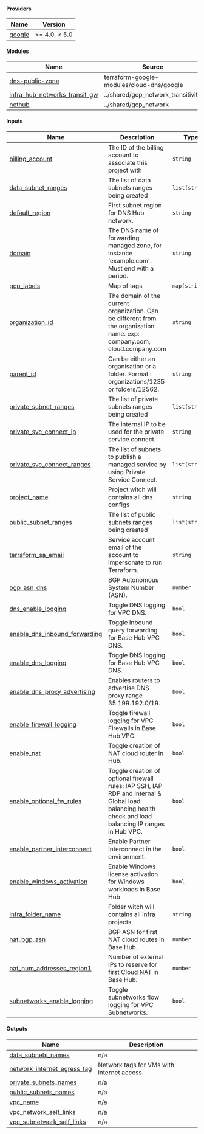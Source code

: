 <!-- BEGIN_TF_DOCS -->
#### Providers

| Name | Version |
|------|---------|
| <a name="provider_google"></a> [google](#provider_google) | >= 4.0, < 5.0 |

#### Modules

| Name | Source | Version |
|------|--------|---------|
| <a name="module_dns-public-zone"></a> [dns-public-zone](#module_dns-public-zone) | terraform-google-modules/cloud-dns/google | ~> 4.2 |
| <a name="module_infra_hub_networks_transit_gw"></a> [infra_hub_networks_transit_gw](#module_infra_hub_networks_transit_gw) | ../shared/gcp_network_transitivity | n/a |
| <a name="module_nethub"></a> [nethub](#module_nethub) | ../shared/gcp_network | n/a |

#### Inputs

| Name | Description | Type | Default | Required |
|------|-------------|------|---------|:--------:|
| <a name="input_billing_account"></a> [billing_account](#input_billing_account) | The ID of the billing account to associate this project with | `string` | n/a | yes |
| <a name="input_data_subnet_ranges"></a> [data_subnet_ranges](#input_data_subnet_ranges) | The list of data subnets ranges being created | `list(string)` | n/a | yes |
| <a name="input_default_region"></a> [default_region](#input_default_region) | First subnet region for DNS Hub network. | `string` | n/a | yes |
| <a name="input_domain"></a> [domain](#input_domain) | The DNS name of forwarding managed zone, for instance 'example.com'. Must end with a period. | `string` | n/a | yes |
| <a name="input_gcp_labels"></a> [gcp_labels](#input_gcp_labels) | Map of tags | `map(string)` | n/a | yes |
| <a name="input_organization_id"></a> [organization_id](#input_organization_id) | The domain of the current organization. Can be different from the organization name. exp:  company.com, cloud.company.com | `string` | n/a | yes |
| <a name="input_parent_id"></a> [parent_id](#input_parent_id) | Can be either an organisation or a folder. Format : organizations/1235 or folders/12562. | `string` | n/a | yes |
| <a name="input_private_subnet_ranges"></a> [private_subnet_ranges](#input_private_subnet_ranges) | The list of private subnets ranges being created | `list(string)` | n/a | yes |
| <a name="input_private_svc_connect_ip"></a> [private_svc_connect_ip](#input_private_svc_connect_ip) | The internal IP to be used for the private service connect. | `string` | n/a | yes |
| <a name="input_private_svc_connect_ranges"></a> [private_svc_connect_ranges](#input_private_svc_connect_ranges) | The list of subnets to publish a managed service by using Private Service Connect. | `list(string)` | n/a | yes |
| <a name="input_project_name"></a> [project_name](#input_project_name) | Project witch will contains all dns configs | `string` | n/a | yes |
| <a name="input_public_subnet_ranges"></a> [public_subnet_ranges](#input_public_subnet_ranges) | The list of public subnets ranges being created | `list(string)` | n/a | yes |
| <a name="input_terraform_sa_email"></a> [terraform_sa_email](#input_terraform_sa_email) | Service account email of the account to impersonate to run Terraform. | `string` | n/a | yes |
| <a name="input_bgp_asn_dns"></a> [bgp_asn_dns](#input_bgp_asn_dns) | BGP Autonomous System Number (ASN). | `number` | `64667` | no |
| <a name="input_dns_enable_logging"></a> [dns_enable_logging](#input_dns_enable_logging) | Toggle DNS logging for VPC DNS. | `bool` | `true` | no |
| <a name="input_enable_dns_inbound_forwarding"></a> [enable_dns_inbound_forwarding](#input_enable_dns_inbound_forwarding) | Toggle inbound query forwarding for Base Hub VPC DNS. | `bool` | `true` | no |
| <a name="input_enable_dns_logging"></a> [enable_dns_logging](#input_enable_dns_logging) | Toggle DNS logging for Base Hub VPC DNS. | `bool` | `true` | no |
| <a name="input_enable_dns_proxy_advertising"></a> [enable_dns_proxy_advertising](#input_enable_dns_proxy_advertising) | Enables routers to advertise DNS proxy range 35.199.192.0/19. | `bool` | `false` | no |
| <a name="input_enable_firewall_logging"></a> [enable_firewall_logging](#input_enable_firewall_logging) | Toggle firewall logging for VPC Firewalls in Base Hub VPC. | `bool` | `true` | no |
| <a name="input_enable_nat"></a> [enable_nat](#input_enable_nat) | Toggle creation of NAT cloud router in Hub. | `bool` | `true` | no |
| <a name="input_enable_optional_fw_rules"></a> [enable_optional_fw_rules](#input_enable_optional_fw_rules) | Toggle creation of optional firewall rules: IAP SSH, IAP RDP and Internal & Global load balancing health check and load balancing IP ranges in Hub VPC. | `bool` | `true` | no |
| <a name="input_enable_partner_interconnect"></a> [enable_partner_interconnect](#input_enable_partner_interconnect) | Enable Partner Interconnect in the environment. | `bool` | `false` | no |
| <a name="input_enable_windows_activation"></a> [enable_windows_activation](#input_enable_windows_activation) | Enable Windows license activation for Windows workloads in Base Hub | `bool` | `false` | no |
| <a name="input_infra_folder_name"></a> [infra_folder_name](#input_infra_folder_name) | Folder witch will contains all infra projects | `string` | `"Infrastructure"` | no |
| <a name="input_nat_bgp_asn"></a> [nat_bgp_asn](#input_nat_bgp_asn) | BGP ASN for first NAT cloud routes in Base Hub. | `number` | `64514` | no |
| <a name="input_nat_num_addresses_region1"></a> [nat_num_addresses_region1](#input_nat_num_addresses_region1) | Number of external IPs to reserve for first Cloud NAT in Base Hub. | `number` | `2` | no |
| <a name="input_subnetworks_enable_logging"></a> [subnetworks_enable_logging](#input_subnetworks_enable_logging) | Toggle subnetworks flow logging for VPC Subnetworks. | `bool` | `true` | no |

#### Outputs

| Name | Description |
|------|-------------|
| <a name="output_data_subnets_names"></a> [data_subnets_names](#output_data_subnets_names) | n/a |
| <a name="output_network_internet_egress_tag"></a> [network_internet_egress_tag](#output_network_internet_egress_tag) | Network tags for VMs with internet access. |
| <a name="output_private_subnets_names"></a> [private_subnets_names](#output_private_subnets_names) | n/a |
| <a name="output_public_subnets_names"></a> [public_subnets_names](#output_public_subnets_names) | n/a |
| <a name="output_vpc_name"></a> [vpc_name](#output_vpc_name) | n/a |
| <a name="output_vpc_network_self_links"></a> [vpc_network_self_links](#output_vpc_network_self_links) | n/a |
| <a name="output_vpc_subnetwork_self_links"></a> [vpc_subnetwork_self_links](#output_vpc_subnetwork_self_links) | n/a |
<!-- END_TF_DOCS -->